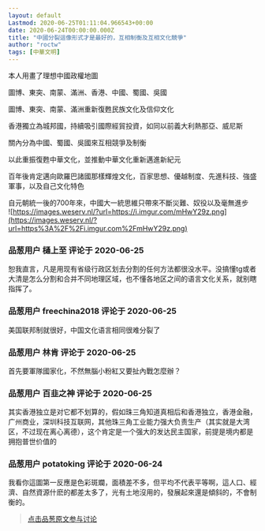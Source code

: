 ```yaml
---
layout: default
Lastmod: 2020-06-25T01:11:04.966543+00:00
date: 2020-06-24T00:00:00.000Z
title: "中國分裂這像形式才是最好的，互相制衡及互相文化競爭"
author: "roctw"
tags: [中華文明]
---
```


本人用畫了理想中國政權地圖  
  
圖博、東突、南蒙、滿洲、香港、中國、蜀國、吳國  
  
圖博、東突、南蒙、滿洲重新復甦民族文化及信仰文化  
  
香港獨立為城邦國，持續吸引國際經貿投資，如同以前義大利熱那亞、威尼斯  
  
關內分為中國、蜀國、吳國來互相競爭及制衡  
  
以此重振復甦中華文化，並推動中華文化重新邁進新紀元  
  
百年後肯定邁向歐羅巴諸國那樣輝煌文化，百家思想、優越制度、先進科技、強盛軍事，以及自己文化特色  
  
自元朝統一後的700年來，中國大一統思維只帶來不斷災難、奴役以及毫無進步  
![https://images.weserv.nl/?url=https://i.imgur.com/mHwY29z.png](https://images.weserv.nl/?url=https%3A%2F%2Fi.imgur.com%2FmHwY29z.png)

            
### 品葱用户 **樋上至** 评论于 2020-06-25
        
恕我直言，凡是用现有省级行政区划去分割的任何方法都很没水平。没搞懂tg或者大清是怎么分割和合并不同地理区域，也不懂各地区之间的语言文化关系，就别瞎指挥了。
        


            
### 品葱用户 **freechina2018** 评论于 2020-06-25
        
美国联邦制就很好，中国文化语言相同很难分裂了
        


            
### 品葱用户 **林肯** 评论于 2020-06-25
        
首先要軍隊國家化，不然無腦小粉紅又要扯內戰怎麼辦？
        


            
### 品葱用户 **百韭之神** 评论于 2020-06-25
        
其实香港独立是对它都不划算的，假如珠三角知道真相后和香港独立，香港金融，广州商业，深圳科技互联网，其他珠三角工业能力强大负责生产（其实就是大湾区，不过现在离心离德），这个肯定是一个强大的发达民主国家，前提是境内都是拥抱普世价值的
        


            
### 品葱用户 **potatoking** 评论于 2020-06-24
        
我看你這圖第一反應是色彩斑斕，面積差不多，但平均不代表平等啊，這人口、經濟、自然資源什麽的都差太多了，光有土地沒用的，發展起來還是傾斜的，不會制衡的。
        






> [点击品葱原文参与讨论](https://pincong.rocks/article/id-20793__sort_key-agree_count__sort-DESC)

